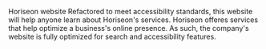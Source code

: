 Horiseon website 
    Refactored to meet accessibility standards, this website will help anyone learn about Horiseon's services. Horiseon offeres services that help optimize a business's online presence. As such, the company's website is fully optimized for search and accessibility features. 